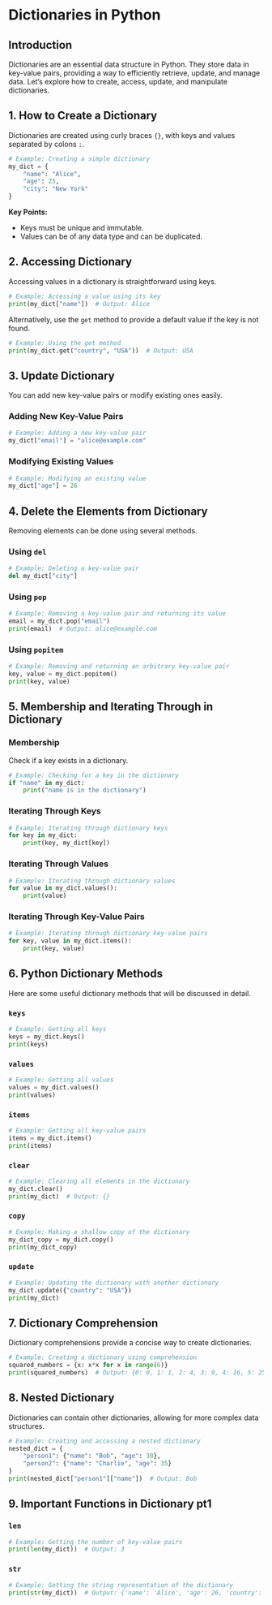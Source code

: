 # Dictionaries in Python

## Introduction
Dictionaries are an essential data structure in Python. They store data in key-value pairs, providing a way to efficiently retrieve, update, and manage data. Let’s explore how to create, access, update, and manipulate dictionaries.

## 1. How to Create a Dictionary
Dictionaries are created using curly braces `{}`, with keys and values separated by colons `:`.

```python
# Example: Creating a simple dictionary
my_dict = {
    "name": "Alice",
    "age": 25,
    "city": "New York"
}
```

**Key Points:**
- Keys must be unique and immutable.
- Values can be of any data type and can be duplicated.

## 2. Accessing Dictionary
Accessing values in a dictionary is straightforward using keys.

```python
# Example: Accessing a value using its key
print(my_dict["name"])  # Output: Alice
```

Alternatively, use the `get` method to provide a default value if the key is not found.

```python
# Example: Using the get method
print(my_dict.get("country", "USA"))  # Output: USA
```

## 3. Update Dictionary
You can add new key-value pairs or modify existing ones easily.

### Adding New Key-Value Pairs
```python
# Example: Adding a new key-value pair
my_dict["email"] = "alice@example.com"
```

### Modifying Existing Values
```python
# Example: Modifying an existing value
my_dict["age"] = 26
```

## 4. Delete the Elements from Dictionary
Removing elements can be done using several methods.

### Using `del`
```python
# Example: Deleting a key-value pair
del my_dict["city"]
```

### Using `pop`
```python
# Example: Removing a key-value pair and returning its value
email = my_dict.pop("email")
print(email)  # Output: alice@example.com
```

### Using `popitem`
```python
# Example: Removing and returning an arbitrary key-value pair
key, value = my_dict.popitem()
print(key, value)
```

## 5. Membership and Iterating Through in Dictionary
### Membership
Check if a key exists in a dictionary.

```python
# Example: Checking for a key in the dictionary
if "name" in my_dict:
    print("name is in the dictionary")
```

### Iterating Through Keys
```python
# Example: Iterating through dictionary keys
for key in my_dict:
    print(key, my_dict[key])
```

### Iterating Through Values
```python
# Example: Iterating through dictionary values
for value in my_dict.values():
    print(value)
```

### Iterating Through Key-Value Pairs
```python
# Example: Iterating through dictionary key-value pairs
for key, value in my_dict.items():
    print(key, value)
```

## 6. Python Dictionary Methods
Here are some useful dictionary methods that will be discussed in detail.

### `keys`
```python
# Example: Getting all keys
keys = my_dict.keys()
print(keys)
```

### `values`
```python
# Example: Getting all values
values = my_dict.values()
print(values)
```

### `items`
```python
# Example: Getting all key-value pairs
items = my_dict.items()
print(items)
```

### `clear`
```python
# Example: Clearing all elements in the dictionary
my_dict.clear()
print(my_dict)  # Output: {}
```

### `copy`
```python
# Example: Making a shallow copy of the dictionary
my_dict_copy = my_dict.copy()
print(my_dict_copy)
```

### `update`
```python
# Example: Updating the dictionary with another dictionary
my_dict.update({"country": "USA"})
print(my_dict)
```

## 7. Dictionary Comprehension
Dictionary comprehensions provide a concise way to create dictionaries.

```python
# Example: Creating a dictionary using comprehension
squared_numbers = {x: x*x for x in range(6)}
print(squared_numbers)  # Output: {0: 0, 1: 1, 2: 4, 3: 9, 4: 16, 5: 25}
```

## 8. Nested Dictionary
Dictionaries can contain other dictionaries, allowing for more complex data structures.

```python
# Example: Creating and accessing a nested dictionary
nested_dict = {
    "person1": {"name": "Bob", "age": 30},
    "person2": {"name": "Charlie", "age": 35}
}
print(nested_dict["person1"]["name"])  # Output: Bob
```

## 9. Important Functions in Dictionary pt1
### `len`
```python
# Example: Getting the number of key-value pairs
print(len(my_dict))  # Output: 3
```

### `str`
```python
# Example: Getting the string representation of the dictionary
print(str(my_dict))  # Output: {'name': 'Alice', 'age': 26, 'country': 'USA'}
```
